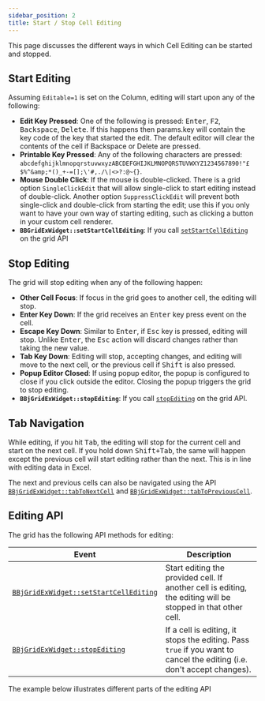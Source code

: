 ```yaml
---
sidebar_position: 2
title: Start / Stop Cell Editing
---
```


This page discusses the different ways in which Cell Editing can be started and stopped.

## Start Editing

Assuming `Editable=1` is set on the Column, editing will start upon any of the following:

* **Edit Key Pressed**: One of the following is pressed: <kbd>Enter</kbd>, <kbd>F2</kbd>, <kbd>Backspace</kbd>, <kbd>Delete</kbd>. If this happens then params.key will contain the key code of the key that started the edit. The default editor will clear the contents of the cell if Backspace or Delete are pressed.
* **Printable Key Pressed**: Any of the following characters are pressed: `abcdefghijklmnopqrstuvwxyzABCDEFGHIJKLMNOPQRSTUVWXYZ1234567890!"£$%^&amp;*()_+-=[];\'#,./\|<>?:@~{}`.
* **Mouse Double Click**: If the mouse is double-clicked. There is a grid option `SingleClickEdit` that will allow single-click to start editing instead of double-click. Another option `SuppressClickEdit` will prevent both single-click and double-click from starting the edit; use this if you only want to have your own way of starting editing, such as clicking a button in your custom cell renderer.
* **`BBGridExWidget::setStartCellEditing`**: If you call [`setStartCellEditing`](https://bbj-plugins.github.io/BBjGridExWidget/javadoc/BBjGridExWidget/BBjGridExWidget.html#setStartCellEditing) on the grid API

## Stop Editing

The grid will stop editing when any of the following happen:

* **Other Cell Focus**: If focus in the grid goes to another cell, the editing will stop.
* **Enter Key Down**: If the grid receives an <kbd>Enter</kbd> key press event on the cell.
* **Escape Key Down**: Similar to <kbd>Enter</kbd>, if <kbd>Esc</kbd> key is pressed, editing will stop. Unlike <kbd>Enter</kbd>, the <kbd>Esc</kbd> action will discard changes rather than taking the new value.
* **Tab Key Down**: Editing will stop, accepting changes, and editing will move to the next cell, or the previous cell if <kbd>Shift</kbd> is also pressed.
* **Popup Editor Closed**: If using popup editor, the popup is configured to close if you click outside the editor. Closing the popup triggers the grid to stop editing.
* **`BBjGridExWidget::stopEditing`**: If you call [`stopEditing`](https://bbj-plugins.github.io/BBjGridExWidget/javadoc/BBjGridExWidget/BBjGridExWidget.html#stopEditing) on the grid API.

## Tab Navigation

While editing, if you hit <kbd>Tab</kbd>, the editing will stop for the current cell and start on the next cell. If you hold down <kbd>Shift+Tab</kbd>, the same will happen except the previous cell will start editing rather than the next. This is in line with editing data in Excel.

The next and previous cells can also be navigated using the API [`BBjGridExWidget::tabToNextCell`](https://bbj-plugins.github.io/BBjGridExWidget/javadoc/BBjGridExWidget/BBjGridExWidget.html#tabToNextCell) and [`BBjGridExWidget::tabToPreviousCell`](https://bbj-plugins.github.io/BBjGridExWidget/javadoc/BBjGridExWidget/BBjGridExWidget.html#tabToPreviousCell). 


## Editing API

The grid has the following API methods for editing:

| **Event**                                                                                                                               	| **Description**                                                                                                        	|
|-----------------------------------------------------------------------------------------------------------------------------------------	|------------------------------------------------------------------------------------------------------------------------	|
| [`BBjGridExWidget::setStartCellEditing`](https://bbj-plugins.github.io/BBjGridExWidget/javadoc/BBjGridExWidget/BBjGridExWidget.html#setStartCellEditing) 	| Start editing the provided cell. If another cell is editing, the editing will be stopped in that other cell.           	|
| [`BBjGridExWidget::stopEditing`](https://bbj-plugins.github.io/BBjGridExWidget/javadoc/BBjGridExWidget/BBjGridExWidget.html#stopEditing)                 	| If a cell is editing, it stops the editing. Pass `true` if you want to cancel the editing (i.e. don't accept changes). 	|


The example below illustrates different parts of the editing API

